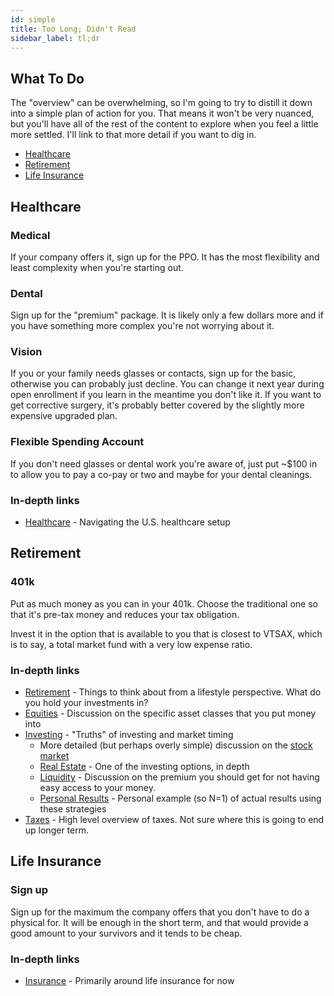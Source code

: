 ```yaml
---
id: simple
title: Too Long; Didn't Read
sidebar_label: tl;dr
---
```


## What To Do

The "overview" can be overwhelming, so I'm going to try to distill it down into a simple plan of action for you.  That means it won't be very nuanced, but you'll have all of the rest of the content to explore when you feel a little more settled.  I'll link to that more detail if you want to dig in.

* [Healthcare](simple.md#Healthcare)
* [Retirement](simple.md#Retirement)
* [Life Insurance](simple.md#Insurance)

## Healthcare

### Medical

If your company offers it, sign up for the PPO.  It has the most flexibility and least complexity when you're starting out.

### Dental

Sign up for the "premium" package.  It is likely only a few dollars more and if you have something more complex you're not worrying about it.  

### Vision

If you or your family needs glasses or contacts, sign up for the basic, otherwise you can probably just decline.  You can change it next year during open enrollment if you learn in the meantime you don't like it.  If you want to get corrective surgery, it's probably better covered by the slightly more expensive upgraded plan.

### Flexible Spending Account

If you don't need glasses or dental work you're aware of, just put ~$100 in to allow you to pay a co-pay or two and maybe for your dental cleanings.

### In-depth links
* [Healthcare](healthcare.md) - Navigating the U.S. healthcare setup

## Retirement

### 401k 
Put as much money as you can in your 401k.  Choose the traditional one so that it's pre-tax money and reduces your tax obligation.

Invest it in the option that is available to you that is closest to VTSAX, which is to say, a total market fund with a very low expense ratio.  

### In-depth links

* [Retirement](retirement.md) - Things to think about from a lifestyle perspective.  What do you hold your investments in?
* [Equities](equities.md) - Discussion on the specific asset classes that you put money into 
* [Investing](investing.md) - "Truths" of investing and market timing
     * More detailed (but perhaps overly simple) discussion on the [stock market](stock-market.md)
  * [Real Estate](realestate.md) - One of the investing options, in depth
  * [Liquidity](liquidity.md) - Discussion on the premium you should get for not having easy access to your money.
  * [Personal Results](results.md) - Personal example (so N=1) of actual results using these strategies
* [Taxes](Taxes/taxes.md) - High level overview of taxes.  Not sure where this is going to end up longer term.

## Life Insurance

### Sign up
Sign up for the maximum the company offers that you don't have to do a physical for.  It will be enough in the short term, and that would provide a good amount to your survivors and it tends to be cheap.

### In-depth links

* [Insurance](insurance.md) - Primarily around life insurance for now
